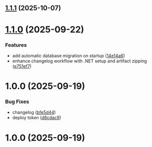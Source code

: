 ## [1.1.1](https://github.com/Diiage2028/DI1-P1-Gr2/compare/v1.1.0...v1.1.1) (2025-10-07)

# [1.1.0](https://github.com/Diiage2028/DI1-P1-Gr2/compare/v1.0.0...v1.1.0) (2025-09-22)


### Features

* add automatic database migration on startup ([14e14a6](https://github.com/Diiage2028/DI1-P1-Gr2/commit/14e14a63f53ffbba7c11d071d00c19ecdd7bf060))
* enhance changelog workflow with .NET setup and artifact zipping ([e751ef7](https://github.com/Diiage2028/DI1-P1-Gr2/commit/e751ef7d8eb95fd587cc65fa0a81bb8507176788))

# 1.0.0 (2025-09-19)


### Bug Fixes

* changelog ([bfe5d44](https://github.com/Diiage2028/DI1-P1-Gr2/commit/bfe5d44c1552f6d02bb5fcc941e1e25added8729))
* deploy token ([d8cdac9](https://github.com/Diiage2028/DI1-P1-Gr2/commit/d8cdac9a682c64c8b4db6f5dbf2c509ba2943503))

# 1.0.0 (2025-09-19)
